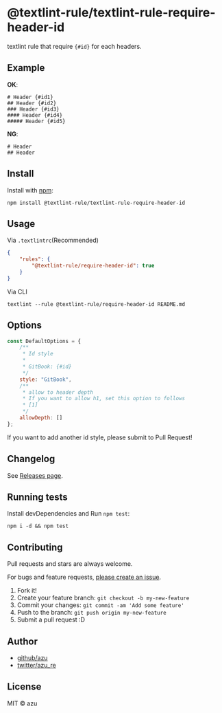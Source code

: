 # @textlint-rule/textlint-rule-require-header-id

textlint rule that require `{#id}` for each headers.

## Example

**OK**:

```
# Header {#id1}
## Header {#id2}
### Header {#id3}
#### Header {#id4}
##### Header {#id5}
```

**NG**:

```
# Header
## Header
```



## Install

Install with [npm](https://www.npmjs.com/):

    npm install @textlint-rule/textlint-rule-require-header-id

## Usage

Via `.textlintrc`(Recommended)

```json
{
    "rules": {
        "@textlint-rule/require-header-id": true
    }
}
```

Via CLI

```
textlint --rule @textlint-rule/require-header-id README.md
```

## Options

```js
const DefaultOptions = {
    /**
     * Id style
     *
     * GitBook: {#id}
     */
    style: "GitBook",
    /**
     * allow to header depth
     * If you want to allow h1, set this option to follows
     * [1]
     */
    allowDepth: []
};
```

If you want to add another id style, please submit to Pull Request!

## Changelog

See [Releases page](https://github.com/textlint-rule/textlint-rule-require-header-id/releases).

## Running tests

Install devDependencies and Run `npm test`:

    npm i -d && npm test

## Contributing

Pull requests and stars are always welcome.

For bugs and feature requests, [please create an issue](https://github.com/textlint-rule/textlint-rule-require-header-id/issues).

1. Fork it!
2. Create your feature branch: `git checkout -b my-new-feature`
3. Commit your changes: `git commit -am 'Add some feature'`
4. Push to the branch: `git push origin my-new-feature`
5. Submit a pull request :D

## Author

- [github/azu](https://github.com/azu)
- [twitter/azu_re](https://twitter.com/azu_re)

## License

MIT © azu

